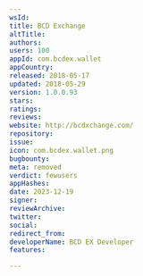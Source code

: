 ```yaml
---
wsId: 
title: BCD Exchange
altTitle: 
authors: 
users: 100
appId: com.bcdex.wallet
appCountry: 
released: 2018-05-17
updated: 2018-05-29
version: 1.0.0.93
stars: 
ratings: 
reviews: 
website: http://bcdxchange.com/
repository: 
issue: 
icon: com.bcdex.wallet.png
bugbounty: 
meta: removed
verdict: fewusers
appHashes: 
date: 2023-12-19
signer: 
reviewArchive: 
twitter: 
social: 
redirect_from: 
developerName: BCD EX Developer
features: 

---
```


